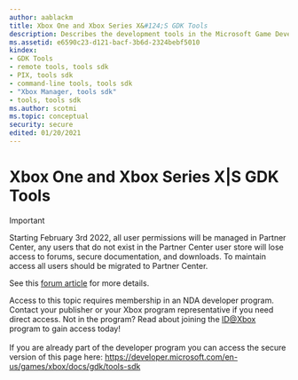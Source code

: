 ```yaml
---
author: aablackm
title: Xbox One and Xbox Series X&#124;S GDK Tools
description: Describes the development tools in the Microsoft Game Development Kit that are available as a separate GDK Tools download.
ms.assetid: e6590c23-d121-bacf-3b6d-2324bebf5010
kindex:
- GDK Tools
- remote tools, tools sdk
- PIX, tools sdk
- command-line tools, tools sdk
- "Xbox Manager, tools sdk"
- tools, tools sdk
ms.author: scotmi
ms.topic: conceptual
security: secure
edited: 01/20/2021
---
```


# Xbox One and Xbox Series X&#124;S GDK Tools
> [!IMPORTANT]
> Starting February 3rd 2022, all user permissions will be managed in Partner Center, any users that do not exist in the Partner Center user store will lose access to forums, secure documentation, and downloads. To maintain access all users should be migrated to Partner Center. <p></p>See this <a href="https://forums.xboxlive.com/articles/132187/breaking-change-user-access-for-forums-secure-docu.html">forum article</a> for more details.  

 Access to this topic requires membership in an NDA developer program. Contact your publisher or your Xbox program representative if you need direct access. Not in the program? Read about joining the <a href="https://www.xbox.com/Developers/id">ID@Xbox</a> program to gain access today!  <br/><br/>If you are already part of the developer program you can access the secure version of this page here: <a target="_blank" href="https://developer.microsoft.com/en-us/games/xbox/docs/gdk/tools-sdk">https://developer.microsoft.com/en-us/games/xbox/docs/gdk/tools-sdk</a>